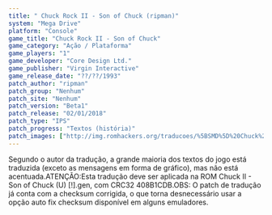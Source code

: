 ```yaml
---
title: " Chuck Rock II - Son of Chuck (ripman)"
system: "Mega Drive"
platform: "Console"
game_title: "Chuck Rock II - Son of Chuck"
game_category: "Ação / Plataforma"
game_players: "1"
game_developer: "Core Design Ltd."
game_publisher: "Virgin Interactive"
game_release_date: "??/??/1993"
patch_author: "ripman"
patch_group: "Nenhum"
patch_site: "Nenhum"
patch_version: "Beta1"
patch_release: "02/01/2018"
patch_type: "IPS"
patch_progress: "Textos (história)"
patch_images: ["http://img.romhackers.org/traducoes/%5BSMD%5D%20Chuck%20II%20-%20Son%20of%20Chuck%20-%20ripman%20-%201.png","http://img.romhackers.org/traducoes/%5BSMD%5D%20Chuck%20II%20-%20Son%20of%20Chuck%20-%20ripman%20-%202.png","http://img.romhackers.org/traducoes/%5BSMD%5D%20Chuck%20II%20-%20Son%20of%20Chuck%20-%20ripman%20-%203.png"]
---
```

Segundo o autor da tradução, a grande maioria dos textos do jogo está traduzida (exceto as mensagens em forma de gráfico), mas não está acentuada.ATENÇÃO:Esta tradução deve ser aplicada na ROM Chuck II - Son of Chuck (U) [!].gen, com CRC32 408B1CDB.OBS: O patch de tradução já conta com a checksum corrigida, o que torna desnecessário usar a opção auto fix checksum disponível em alguns emuladores.